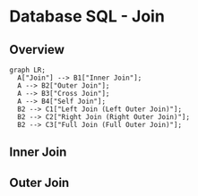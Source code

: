 # Database SQL - Join

## Overview
```mermaid
graph LR;
  A["Join"] --> B1["Inner Join"];
  A --> B2["Outer Join"];
  A --> B3["Cross Join"];
  A --> B4["Self Join"];
  B2 --> C1["Left Join (Left Outer Join)"];
  B2 --> C2["Right Join (Right Outer Join)"];
  B2 --> C3["Full Join (Full Outer Join)"];
```

## Inner Join

## Outer Join
